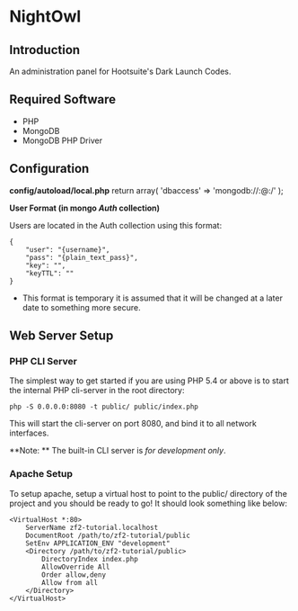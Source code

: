 NightOwl
=======================

Introduction
------------
An administration panel for Hootsuite's Dark Launch Codes.

Required Software
-----------------
- PHP
- MongoDB
- MongoDB PHP Driver

Configuration
-------------
**config/autoload/local.php**
return array(
    'dbaccess' => 'mongodb://<user>:<pass>@<host>:<port>/<collection>'
);

**User Format (in mongo *Auth* collection)**

Users are located in the Auth collection using this format:
```
{
    "user": "{username}",
    "pass": "{plain_text_pass}",
    "key": "",
    "keyTTL": ""
}  
```


* This format is temporary it is assumed that it will be changed at a later date to something more secure.

Web Server Setup
----------------

### PHP CLI Server

The simplest way to get started if you are using PHP 5.4 or above is to start the internal PHP cli-server in the root directory:

    php -S 0.0.0.0:8080 -t public/ public/index.php

This will start the cli-server on port 8080, and bind it to all network
interfaces.

**Note: ** The built-in CLI server is *for development only*.

### Apache Setup

To setup apache, setup a virtual host to point to the public/ directory of the
project and you should be ready to go! It should look something like below:

    <VirtualHost *:80>
        ServerName zf2-tutorial.localhost
        DocumentRoot /path/to/zf2-tutorial/public
        SetEnv APPLICATION_ENV "development"
        <Directory /path/to/zf2-tutorial/public>
            DirectoryIndex index.php
            AllowOverride All
            Order allow,deny
            Allow from all
        </Directory>
    </VirtualHost>
